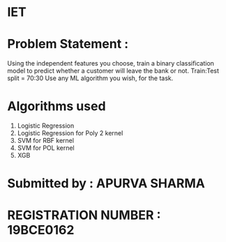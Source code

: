 # IET
# Problem Statement :

Using the independent features you choose, train a binary classification model to predict whether a customer will leave the bank or not.
Train:Test split = 70:30
Use any ML algorithm you wish, for the task.
# Algorithms used
1. Logistic Regression 
2. Logistic Regression for Poly 2 kernel
3. SVM for RBF kernel
4. SVM for POL kernel
5. XGB

# Submitted by : APURVA SHARMA 
# REGISTRATION NUMBER : 19BCE0162

